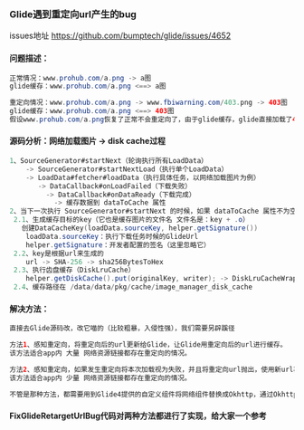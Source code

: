 
### Glide遇到重定向url产生的bug
issues地址 https://github.com/bumptech/glide/issues/4652

#### 问题描述：
```java
正常情况：www.prohub.com/a.png -> a图
glide缓存：www.prohub.com/a.png <==> a图

重定向情况：www.prohub.com/a.png -> www.fbiwarning.com/403.png -> 403图
glide缓存：www.prohub.com/a.png <==> 403图
假设www.prohub.com/a.png恢复了正常不会重定向了，由于glide缓存，glide直接加载了403图，导致bug产生
```


#### 源码分析：网络加载图片 -> disk cache过程
```java
1、SourceGenerator#startNext（轮询执行所有LoadData）
	-> SourceGenerator#startNextLoad（执行单个LoadData）
	-> LoadData#fetcher#loadData（执行具体任务，以网络加载图片为例）
	   -> DataCallback#onLoadFailed（下载失败）
		 -> DataCallback#onDataReady（下载完成）
		   -> 缓存数据到 dataToCache 属性
2、当下一次执行 SourceGenerator#startNext 的时候，如果 dataToCache 属性不为空，执行 SourceGenerator#cacheData
 2.1、生成缓存目标的key（它也是缓存图片的文件名 文件名是：key + .o）
   创建DataCacheKey(loadData.sourceKey, helper.getSignature())
    loadData.sourceKey：执行下载任务时候的GlideUrl
    helper.getSignature：开发者配置的签名（这里忽略它）
 2.2、key是根据url来生成的
    url -> SHA-256 -> sha256BytesToHex
 2.3、执行齿盘缓存（DiskLruCache）
    helper.getDiskCache().put(originalKey, writer); -> DiskLruCacheWrapper#put ...
 2.4、缓存路径在 /data/data/pkg/cache/image_manager_disk_cache
```


#### 解决方法：
```java
直接去Glide源码改，改它喵的（比较粗暴，入侵性强），我们需要另辟蹊径

方法1、感知重定向，将重定向后的url更新给Glide，让Glide用重定向后的url进行缓存。
该方法适合app内 大量 网络资源链接都存在重定向的情况。

方法2、感知重定向，如果发生重定向将本次加载视为失败，并且将重定向url抛出，使用新url再次进行加载。
该方法适合app内 少量 网络资源链接都存在重定向的情况。

不管是那种方法，都需要用到Glide4提供的自定义组件将网络组件替换成Okhttp，通过Okhttp我们好感知是否产生了重定向。
```
   
#### FixGlideRetargetUrlBug代码对两种方法都进行了实现，给大家一个参考
